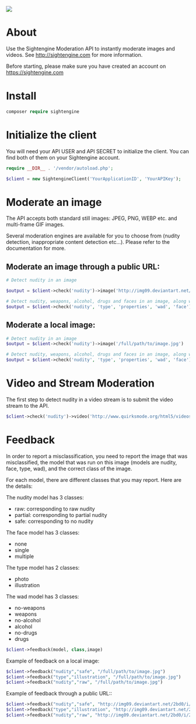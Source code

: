   <a href="https://travis-ci.org/Sightengine/client-php">
   <img src="https://travis-ci.org/Sightengine/client-php.svg?branch=master">
  </a>

# About

Use the Sightengine Moderation API to instantly moderate images and videos. See http://sightengine.com for more information.

Before starting, please make sure you have created an account on https://sightengine.com

# Install

```php
composer require sightengine
```

# Initialize the client

You will need your API USER and API SECRET to initialize the client. You can find both of them on your Sightengine account.
```php
require __DIR__ . '/vendor/autoload.php';

$client = new SightengineClient('YourApplicationID', 'YourAPIKey');
```

# Moderate an image

The API accepts both standard still images: JPEG, PNG, WEBP etc. and multi-frame GIF images.

Several moderation engines are available for you to choose from (nudity detection, inappropriate content detection etc...). Please refer to the documentation for more.

## Moderate an image through a public URL:

```php
# Detect nudity in an image

$output = $client->check('nudity')->image('http://img09.deviantart.net/2bd0/i/2009/276/c/9/magic_forrest_wallpaper_by_goergen.jpg')

# Detect nudity, weapons, alcohol, drugs and faces in an image, along with image properties and type
$output = $client->check('nudity', 'type', 'properties', 'wad', 'face')->image('http://img09.deviantart.net/2bd0/i/2009/276/c/9/magic_forrest_wallpaper_by_goergen.jpg')
```

## Moderate a local image:
```php
# Detect nudity in an image
$output = $client->check('nudity')->image('/full/path/to/image.jpg')

# Detect nudity, weapons, alcohol, drugs and faces in an image, along with image properties and type
$output = $client->check('nudity', 'type', 'properties', 'wad', 'face')->image('/full/path/to/image.jpg')
```

# Video and Stream Moderation
The first step to detect nudity in a video stream is to submit the video stream to the API.

```php
$client->check('nudity')->video('http://www.quirksmode.org/html5/videos/big_buck_bunny.webm', 'https://example.com/yourcallback')
```

# Feedback
In order to report a misclassification, you need to report the image that was misclassified, the model that was run on this image (models are nudity, face, type, wad), and the correct class of the image.

For each model, there are different classes that you may report. Here are the details:

The nudity model has 3 classes:
 * raw: corresponding to raw nudity
 * partial: corresponding to partial nudity
 * safe: corresponding to no nudity

The face model has 3 classes:
 * none
 * single
 * multiple
 
The type model has 2 classes:
* photo
* illustration

The wad model has 3 classes:
* no-weapons
* weapons
* no-alcohol
* alcohol
* no-drugs
* drugs
 
```php
$client->feedback(model, class,image)
```
Example of feedback on a local image:
```php
$client->feedback("nudity","safe", "/full/path/to/image.jpg")
$client->feedback("type","illustration", "/full/path/to/image.jpg")
$client->feedback("nudity","raw", "/full/path/to/image.jpg")
```
Example of feedback through a public URL::
```php
$client->feedback("nudity","safe", "http://img09.deviantart.net/2bd0/i/2009/276/c/9/magic_forrest_wallpaper_by_goergen.jpg")
$client->feedback("type","illustration", "http://img09.deviantart.net/2bd0/i/2009/276/c/9/magic_forrest_wallpaper_by_goergen.jpg")
$client->feedback("nudity","raw", "http://img09.deviantart.net/2bd0/i/2009/276/c/9/magic_forrest_wallpaper_by_goergen.jpg")
```
